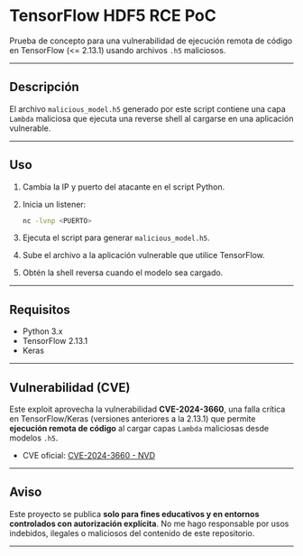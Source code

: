 # TensorFlow HDF5 RCE PoC

Prueba de concepto para una vulnerabilidad de ejecución remota de código en TensorFlow (<= 2.13.1) usando archivos `.h5` maliciosos.

---

## Descripción

El archivo `malicious_model.h5` generado por este script contiene una capa `Lambda` maliciosa que ejecuta una reverse shell al cargarse en una aplicación vulnerable.

---

## Uso

1. Cambia la IP y puerto del atacante en el script Python.
2. Inicia un listener:

   ```bash
   nc -lvnp <PUERTO>
   ```
3. Ejecuta el script para generar `malicious_model.h5`.
4. Sube el archivo a la aplicación vulnerable que utilice TensorFlow.
5. Obtén la shell reversa cuando el modelo sea cargado.

---

## Requisitos

* Python 3.x
* TensorFlow 2.13.1
* Keras

---

## Vulnerabilidad (CVE)

Este exploit aprovecha la vulnerabilidad **CVE-2024-3660**, una falla crítica en TensorFlow/Keras (versiones anteriores a la 2.13.1) que permite **ejecución remota de código** al cargar capas `Lambda` maliciosas desde modelos `.h5`.

* CVE oficial: [CVE-2024-3660 - NVD](https://nvd.nist.gov/vuln/detail/CVE-2024-3660)

---

## Aviso

Este proyecto se publica **solo para fines educativos y en entornos controlados con autorización explícita**.
No me hago responsable por usos indebidos, ilegales o maliciosos del contenido de este repositorio.

---
